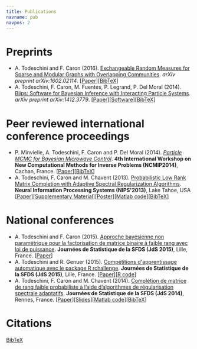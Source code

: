 ```yaml
---
title: Publications
navname: pub
navpos: 2
---
```


# Preprints

*   A. Todeschini and F. Caron (2016). [Exchangeable Random Measures for Sparse and Modular Graphs with Overlapping Communities](http://arxiv.org/abs/1602.02114). _arXiv preprint arXiv:1602.02114_. [[Paper](http://arxiv.org/pdf/1602.02114v1.pdf)][[BibTeX](cite.html)]
*   A. Todeschini, F. Caron, M. Fuentes, P. Legrand, P. Del Moral (2014). [Biips: Software for Bayesian Inference with Interacting Particle Systems](http://arxiv.org/abs/1412.3779). _arXiv preprint arXiv:1412.3779_. [[Paper](http://arxiv.org/pdf/1412.3779v1)][[Software](https://biips.github.io/)][[BibTeX](cite.html)]

# Peer reviewed international conference proceedings

*   P. Minvielle, A. Todeschini, F. Caron and P. Del Moral (2014). [_Particle MCMC for Bayesian Microwave Control_](http://iopscience.iop.org/1742-6596/542/1/012007). **4th International Workshop on New Computational Methods for Inverse Problems (NCMIP2014)**, Cachan, France. [[Paper](http://iopscience.iop.org/1742-6596/542/1/012007/pdf/1742-6596_542_1_012007.pdf)][[BibTeX](cite.html)]
*   A. Todeschini, F. Caron and M. Chavent (2013). [Probabilistic Low Rank Matrix Completion with Adaptive Spectral Regularization Algorithms](http://papers.nips.cc/paper/5005-probabilistic-low-rank-matrix-completion-with-adaptive-spectral-regularization-algorithms). **Neural Information Processing Systems (NIPS'2013)**, Lake Tahoe, USA [[Paper](http://papers.nips.cc/paper/5005-probabilistic-low-rank-matrix-completion-with-adaptive-spectral-regularization-algorithms.pdf)][[Supplementary Material](/doc/TodeschiniCaronChavent_NIPS2013_supp.pdf)][[Poster](/doc/TodeschiniCaronChavent_NIPS2013_poster.pdf)][[Matlab code](hasi.html)][[BibTeX](cite.html)]

# National conferences

* A. Todeschini and F. Caron (2015). [Approche bayésienne non paramétrique pour la factorisation de matrice binaire à faible rang avec loi de puissance](http://jds2015.sfds.asso.fr/prog/showabstract.php?id=209). **Journées de Statistique de la SFDS (JdS 2015)**, Lille, France. [[Paper](http://papersjds15.sfds.asso.fr/submission_209.pdf)]
* A. Todeschini and R. Genuer (2015). [Compétitions d'apprentissage automatique avec le package R rchallenge](http://jds2015.sfds.asso.fr/prog/showabstract.php?id=211). **Journées de Statistique de la SFDS (JdS 2015)**, Lille, France. [[Paper](http://papersjds15.sfds.asso.fr/submission_211.pdf)][[R code](http://adrtod.github.io/rchallenge/)]
*   A. Todeschini, F. Caron and M. Chavent (2014). [Complétion de matrice de rang faible probabiliste à l’aide d’algorithmes de régularisation spectrale adaptatifs](http://jds2014.sfds.asso.fr/prog/showabstract.php?id=235). **Journées de Statistique de la SFDS (JdS 2014)**, Rennes, France. [[Paper](http://papersjds14.sfds.asso.fr/submission_235.pdf)][[Slides](/doc/TodeschiniCaronChavent_jds2014_slides.pdf)][[Matlab code](hasi.html)][[BibTeX](cite.html)]


# Citations

[<i class="ai ai-google-scholar-square fs-120"></i>](https://scholar.google.fr/citations?user=ivSX6d3wzKIC&hl=en)
[BibTeX](cite.html)
